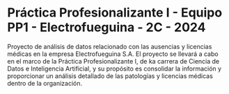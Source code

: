 # Práctica Profesionalizante I - Equipo PP1 - Electrofueguina - 2C - 2024

Proyecto de análisis de datos relacionado con las ausencias y licencias médicas en la empresa Electrofueguina S.A. El proyecto se
llevará a cabo en el marco de la Práctica Profesionalizante I, de ka carrera de Ciencia de Datos e Inteligencia Artificial, y su propósito es consolidar la información y proporcionar un análisis detallado de las patologías y licencias médicas dentro de la organización.
